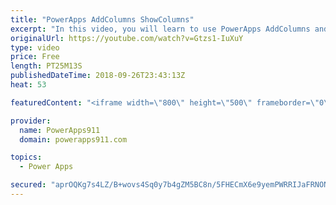 ```yaml
---
title: "PowerApps AddColumns ShowColumns"
excerpt: "In this video, you will learn to use PowerApps AddColumns and ShowColumns along with other functions to better manipulate your data. Sometimes you don't control your data so you need to fix it up after you bring it into your app. This video will show you some of the tricks of the trade to do so.   Video"
originalUrl: https://youtube.com/watch?v=Gtzs1-IuXuY
type: video
price: Free
length: PT25M13S
publishedDateTime: 2018-09-26T23:43:13Z
heat: 53

featuredContent: "<iframe width=\"800\" height=\"500\" frameborder=\"0\" src=\"https://www.youtube.com/embed/Gtzs1-IuXuY\" allow=\"accelerometer; autoplay; encrypted-media; gyroscope; picture-in-picture\" allowfullscreen></iframe>"

provider:
  name: PowerApps911
  domain: powerapps911.com

topics:
  - Power Apps

secured: "aprOQKg7s4LZ/B+wovs4Sq0y7b4gZM5BC8n/5FHECmX6e9yemPWRRIJaFRNON8a/CPnMIfBiXf+lDCPYBLRA45BBh08w9FhL2/FNr/Sr++fKRm2TJ/0kr724gUdJk2OwT706nf/YKvrApwRifguEhqcSVHx5Ms96JumG5+tZ+QJ+jOm67PvjkmcAYOBkgMvbFaKoI62EDQEYNocU0hNxtDqTZbyrhNqReWcXIAqxb5RhdHaAEemAmcP4x0cx8IGghbXf4rmsgKCrpZwTtOsk/v9GVDg+yIxWgpMxDEDevlzHZ/h0/4OASsOs6IFFC11y2OCNEgrLm1UnLj3u3HTjeIeBFjktmwsY5j0wNubLcP/MExFA/niFXHuDkgXJBN8VQ8erKEMzdwGjyIzH3dg0OA==;qaDKEw3ZpbW45tXWEUSbgQ=="
---
```


